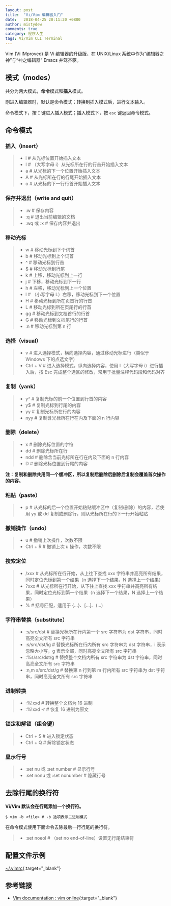 ```yaml
---
layout: post
title:  "Vi/Vim 编辑器入门"
date:   2018-04-25 20:11:20 +0800
author: mistydew
comments: true
category: 程序人生
tags: Vi/Vim CLI Terminal
---
```

Vim (Vi IMproved) 是 Vi 编辑器的升级版，在 UNIX/Linux 系统中作为“编辑器之神”与“神之编辑器” Emacs 并驾齐驱。

## 模式（modes）

共分为两大模式，**命令**模式和**插入**模式。

刚进入编辑器时，默认是命令模式；转换到插入模式后，进行文本输入。

命令模式下，按 `I` 键进入插入模式；插入模式下，按 `esc` 键返回命令模式。

## 命令模式

### 插入（insert）

> * i # 从光标位置开始插入文本
> * I # （大写字母 i）从光标所在行的行首开始插入文本
> * a # 从光标的下一个位置开始插入文本
> * A # 从光标所在行的行尾开始插入文本
> * o # 从光标的下一行行首开始插入文本

### 保存并退出（write and quit）

> * :w # 保存内容
> * :q # 退出当前编辑的文档
> * :wq 或 :x # 保存内容并退出

### 移动光标

> * w # 移动光标到下个词首
> * b # 移动光标到上个词首
> * ^ # 移动光标到行首
> * $ # 移动光标到行尾
> * k # 上移，移动光标到上一行
> * j # 下移，移动光标到下一行
> * h # 左移，移动光标到上一个位置
> * l # （小写字母 L）右移，移动光标到下一个位置
> * H # 移动光标到所在页首行的行首
> * L # 移动光标到所在页尾行的行首
> * gg # 移动光标到文档首行的行首
> * G # 移动光标到文档尾行的行首
> * :n # 移动光标到第 n 行

### 选择（visual）

> * v # 进入选择模式，横向选择内容，通过移动光标进行（类似于 Windows 下的点选文字）
> * Ctrl + V # 进入选择模式，纵向选择内容，使用 I（大写字母 i）进行插入后，按 Esc 完成整个选区的修改，常用于批量注释代码段和代码对齐

### 复制（yank）

> * y^ # 复制光标的前一个位置到行首的内容
> * y$ # 复制光标到行尾的内容
> * yy # 复制光标所在行的内容
> * nyy # 复制含光标所在行在内及下面的 n 行内容

### 删除（delete）

> * x # 删除光标位置的字符
> * dd # 删除光标所在行
> * ndd # 删除含当前光标所在行在内及下面的 n 行内容
> * D # 删除光标位置到行尾的内容

**注：复制和删除共用同一个缓冲区，所以复制后删除后删除后复制会覆盖首次操作的内容。**

### 粘贴（paste）

> * p # 从光标的后一个位置开始粘贴缓冲区中（复制/删除）的内容，若使用 yy 或 dd 复制或删除行，则从光标所在行的下一行开始粘贴

### 撤销操作（undo）

> * u # 撤销上次操作，次数不限
> * Ctrl + R # 撤销上次 u 操作，次数不限

### 搜索定位

> * /xxx # 从光标所在行开始，从上往下查找 xxx 字符串并高亮所有结果，同时定位光标到第一个结果（n 选择下一个结果，N 选择上一个结果）
> * ?xxx # 从光标所在行开始，从下往上查找 xxx 字符串并高亮所有结果，同时定位光标到第一个结果（n 选择下一个结果，N 选择上一个结果）
> * % # 括号匹配，适用于 {...}、[...]、(...)

### 字符串替换（substitute）

> * :s/src/dst # 替换光标所在行内第一个 src 字符串为 dst 字符串，同时高亮全文所有 src 字符串
> * :s/src/dst/ig # 替换光标所在行内所有 src 字符串为 dst 字符串，i 表示忽略大小写，g 表示全部，同时高亮全文所有 src 字符串
> * :%s/src/dst/g # 替换整个文档内所有 src 字符串为 dst 字符串，同时高亮全文所有 src 字符串
> * :n,m s/src/dst/g # 替换第 n 行到第 m 行内所有 src 字符串为 dst 字符串，同时高亮全文所有 src 字符串

### 进制转换

> * :%!xxd # 转换整个文档为 16 进制
> * :%!xxd -r # 恢复 16 进制为原文

### 锁定和解锁（组合键）

> * Ctrl + S # 进入锁定状态
> * Ctrl + Q # 解除锁定状态

### 显示行号

> * :set nu 或 :set number # 显示行号
> * :set nonu 或 :set nonumber # 隐藏行号

## 去除行尾的换行符

**Vi/Vim 默认会在行尾添加一个换行符。**

```shell
$ vim -b <file> # -b 选项表示二进制模式
```

在命令模式使用下面命令去除最后一行行尾的换行符。

> * :set noeol # （set no end-of-line）设置无行尾结束符

## 配置文件示例

[~/.vimrc](https://github.com/mistydew/os.conf/blob/master/macOS/Users/mistydew/.vimrc){:target="_blank"}

## 参考链接

* [Vim documentation : vim online](https://www.vim.org/docs.php){:target="_blank"}
